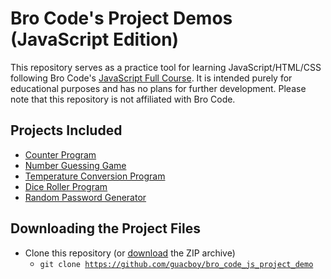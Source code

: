 <h1>
  Bro Code's Project Demos (JavaScript Edition)
</h1>
This repository serves as a practice tool for learning JavaScript/HTML/CSS following Bro Code's <a href="https://www.youtube.com/watch?v=lfmg-EJ8gm4">JavaScript Full Course</a>. It is intended purely for educational purposes and has no plans for further development. Please note that this repository is not affiliated with Bro Code.
<h2>
  Projects Included
</h2>

- <a href="counter_program">Counter Program</a>
- <a href="number_guessing_game">Number Guessing Game</a>
- <a href="temperature_conversion">Temperature Conversion Program</a>
- <a href="dice_roller">Dice Roller Program</a>
- <a href="random_password_generator">Random Password Generator</a>
<h2>
  Downloading the Project Files
</h2>

- Clone this repository (or <a href="https://github.com/guacboy/bro_code_js_project_demo/archive/refs/heads/main.zip">download</a> the ZIP archive)
  - <code>git clone https://github.com/guacboy/bro_code_js_project_demo</code></li>
